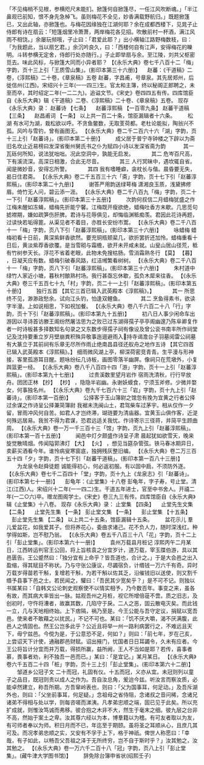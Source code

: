 <!-- { "loadSidebar": true } -->
「不见梅梢不见根，参横咫尺未能扪。掀篷何自掀篷尽，一任江风吹断魂。」「半江鼻观已前知，恨不身先急棹飞。虽则梅花不全见，妙香满载野航归。」既题掀篷已，又出此轴，亦掀篷也。与梅花因缘独在江湖何耶？余在成都西楼下，见晁子止侍郎有诗在扇云：「短篷烟里冷萧萧，两岸梅花各见招。吹散前村一杯酒，满江风雨不相饶。」余屡玩频哦，子止曰：「君爱此耶？」出小横轴江路野梅数枝，曰：「为我题此，当以扇乞君。」余沉吟良久，曰：「西楼何自有江声，安得梅花的皪明。斗转参横无定舍，侍郎行处亦随行。」子止即举扇与余。至江陵，刘共父枢密觅去。味此风标，与掀篷大同而小异者耶？
 【《永乐大典》卷七千八百十二「梅」字韵，页十三上引「王质雪山集」。(影印本第三十六册)】 
　赵蕃：《干道稿》二卷，《淳熙稿》二十卷，《章泉稿》五卷
赵蕃，字昌甫，号章泉。其先居郑州，后徙信州(江西)。宋绍兴十三年(一一四三)生。官太和主簿，终以秘阁正郎聘之，未至而卒，其时绍定二年(一二二九)。追谥文节。《宋史》卷四四五有传。四库馆臣自《永乐大典》辑《干道稿》二卷、《淳熙稿》二十卷、《章泉稿》五卷。
现存《永乐大典》录：
赵蕃诗 【七条】 　赵蕃淳熙稿 【一百零九条】 
赵蕃干道稿 【三条】 　赵昌甫词 【一条】 
以上共一百二十条，馆臣漏辑者十六条。
　　松湖 
有水可为湖，栽松欲以呼。不贪鱼鳖数，无取芰荷都。老杜论能拟，陶翁兴不孤。风吟与雪钓，曾有画图无。
 【《永乐大典》卷二千二百六十六「湖」字韵，页十三上引「赵蕃诗」。(影印本第二十册)】 
　　成父居于普宁寺钟楼之下辟以为斋旧名坎止近易榜曰发深省衡州舅氏书之仆为赋四小诗以发深省斋为韵
　　　其一
瓦砾何所知，说法犹咄咄。况此空洞中，孰能无启发。
　　　其二
危岑百尺高，下有溪流深。高深日相激，合此无尽音。
　　　其三
人行冥昧中，遇坎辄自省。闻是微妙音，安得忘所警。
　　　其四
我有嗜睡癖，衾枕长与偕。晨昏要无失，曷日住君斋。
 【《永乐大典》卷二千五百三十六「斋」字韵，页十七下引「赵蕃淳熙稿」。(影印本第二十九册)】 
　　谢答严用韵送绿萼梅
潇湘良玉质，浅黛拂修眉。倚竹无人问，碧云添一涯。
 【《永乐大典》卷二千八百九「梅」字韵，页二十一下引「赵蕃淳熙稿」。(影印本第三十五册)】 
　　次韵何叔信二月蜡梅犹盛之作
江梅未醒如冻蝇，蜡梅先折能宁馨。江梅既开瘦欲绝，蜡梅吐香方未歇。几思觅句摅襟期，嫌如疏笋伤肝脾。君诗与花辱俱见，却悔临渊秪痴羡。君因此花诗再题，过读快若垢得篦。从渠见者不着目，亦胜长安纷市鬻。
 【《永乐大典》卷二千八百十一「梅」字韵，页八下引「赵蕃淳熙稿」。(影印本第三十六册)】 
　　咏蜡梅
蜡梅初看十日前，黄深紫鲜香欲然。要充铜瓶顿棐几，欲折罢折还加怜。蜡梅重看十日后，黄淡紫荐香欲覆。是当雪砌与霜檐，欲开未开咸未就。山叟山居山径荒，秪有竹树参天长。浮花不省着老眼，此物未免搜枯肠。雪消霜熟冬行 【莫】  【暮】 ，日凝天应有数。蜡梅引破春风路，红洁缃繁看树树。
 【《永乐大典》卷二千八百十一「梅」字韵，页八下引「赵蕃淳熙稿」。(影印本第三十六册)】 
　　朱村道中
绿竹人家近小塘，暮秋村酿熟村场。我行甚亟忘休歇，孤负木犀来往香。
 【《永乐大典》卷三千五百七十九「村」字韵，页二十一上引「赵蕃淳熙稿」。(影印本第五十册)】 
　　独行五首 【其它三首已辑入武英殿本《淳熙稿》。】 
　　　其一
所思终不见，渺渺政愁余。试向江头钓，怕逢双鲤鱼。
　　　其二
烹鱼得素书，欲读字半漫。上如说相思，下如祝加餐。
 【《永乐大典》卷八千六百二十八「行」字韵，页十下引「赵蕃淳熙稿」。(影印本第九十五册)】 
　　初八日人事少闲命车出游因以寻诗首访滕王阁纷然屠沽思为之败已过东湖得孺子亭亭阁幽邃乃陈阜卿复作者一时诗板甚多择数知名句录之又东数步得孺子祠有像设及曾公衮书南丰所作祠堂记及沈持要重立岁月壁崩粪积殊异敬事迤逦避雨入持寺谒澹台子羽墓阅雷公祠墓有大篆立于其前祠有乐章无尽所作雨止绝南昌县径还舣舟之地作五诗 【其它四首已辑入武英殿本《淳熙稿》。】 
细雨微风湖上亭，柳深荷密竞青青。生平漫与形神接，客里孤游耳目醒。题咏纷纭几诗板，画图零落半幽屏。像祠只在荒墩外，小复舆篮更一经。
 【《永乐大典》卷八千八百四十四「游」字韵，页十一上引「赵蕃淳熙稿」。(影印本第九十七册)】 
　　过贵溪数里望月岩作
宿雨洗清秋，行行早放舟。团团正林 【抄】  【杪】 ，隐隐半岩幽。永谢妖蟆食，宁须玉斧修。少微并婺女，何事独名州。
 【《永乐大典》卷九千七百六十三「岩」字韵，页十九上引「赵蕃诗」。(影印本第一百册)】 
　　公择客于玉山簿尉之馆忽有挽为宜黄之行者公择过余谋之作诗呈公择兼简簿尉
我裾未洗闽山土，君驾柴车过茅宇。相从仅作一夕留，冒雨冲风何自苦。如君人才岂终滞，瑚琏要为清庙器。宜黄玉山俱作客，近湜何殊远居易。我贫不得为君谋，恐君远适关我忧。作诗寄示三径蒋，并简平生顾曲周。
 【《永乐大典》卷一万一千三百十三「馆」字韵，页九上引「赵蕃淳熙稿」。(影印本第一百十五册)】 
　　闻邑中灯夕颇盛作诗呈子肃
晨起犹如欲雪天，晚来旋觉散晴烟。传闻隘郭沸灯 【大】  【火】 ，想见当筵杂管弦。铁马春冰期异日，卖薪买酒看今年。谁怜病叟寒窗底，独拥残灰整旧编。
 【《永乐大典》卷二万三百五十四「夕」字韵，页十七下引「赵蕃干道稿」。(影印本第一百八十三册)】 
　　为龙泉令赵舜徒题
诚能得初心，何必返初服。有以固中扃，不须防外逐。
 【《永乐大典》卷七千二百四十「堂」字韵，页十九上《龙泉志》引「赵蕃诗」。(影印本第七十一册)】 
　彭龟年：《止堂集》十八卷
彭龟年，字子寿，号止堂。清江(江西)人。宋绍兴十二年(一一四二)生。干道五年进士，官至中书舍人。开禧二年(一二○六)卒。赠龙图阁学士。《宋史》卷三九三有传。四库馆臣自《永乐大典》辑《止堂集》十八卷。
现存《永乐大典》录：
止堂集 【四条】 　止堂先生文集 【二条】 　止堂先生集 【一条】 
彭止堂文集 【一条】 　彭止堂集 【十五条】 　彭止堂先生集 【二条】 
以上共二十五条，馆臣漏辑十五条。
　　盆花示儿
羣儿爱盆花，如我爱其子。但将养花心，委曲求诸己。花不负人力，随时深浅红。种学得如斯，岂不慰乃翁。
 【《永乐大典》卷五千八百三十八「花」字韵，页十二上引「彭止堂集」。(影印本第六十一册)】 
　　袁州万载县月桩记
淳熙丙午二月某日，江西转运判官王公回，将上旨核袁之分宜岁计，道万载，宰玉牒伯游，具以其邑匮告。王公蹙然曰：「独分宜有上命乎？皆吾道也，合计之。」于是大会邑之出入盈缩，得其赋目不称状。乃与守张公康议，尽蠲宿负，计缗钱一万六千有奇。异时万载岁得苗若干斛，复增若干斛，为若干斛以佐其乏，沿催钱旧以送使，则又割千缗予县事下邑之士。若民闻之，驩曰：「吾民其少宽矣乎？」是不可不记。则独以书属某曰：「自韩文公论刺史观察使不以情实相予，乃今数百年。事变之来，虽各有故，而其病大率皆出一脉。姑观吾州之月桩，视它所增倍蓰不啻。质之旧志，及创初时，守忤将漕者，故赢其数，几陷守于戾。二人之恶，固云散电灭矣。而此钱一立，几与天地相终始。上下痞隔，祸乃至是。今王公能与吾守定议，捐赋以宽吾邑。使来者不敢藉之以扰民。」不记不可也。某曰：「饥不厌大嚼，渴不厌满腹，此邑人之情固也。然王公岂多此乎？公近且将举一州一路利病罢行之，不难远且天下，毋宁兹邑。今傥为是，于公意恐不足，何如？」则曰：「前七年，岁在己亥，上尝诏天下计使，通融郡邑财赋。诏出掖门，忧国者日日耳蠲令，久未有应者。今王公将旨计分宜而并万载，得损所赢，益所阙，王人不当如是耶？若传，喜事者慕，畏事者劝，利不独吾一邑而已。」某曰：「是宜记。」某月某日。
 【《永乐大典》卷六千五百二十四「桩」字韵，页十三上引「彭止堂集」。(影印本第六十二册)】 
　　邹道乡公冠子文
二十而冠，礼固有仪。十五而冠，义亦从宜。未冠则列以童子之品目，既冠则责以成人之作为。吾自汝总角，爰迨今兹。听汝言而察汝质，必能卓然建立，称吾所期。方吾窜岭表也，则曰：「父为国事耳，何足动。」及吾斥湖外也，则曰：「父坐前事耳，何足疑。」念祖母之省侍阻，念诸叔之音问稀，念诸兄诸弟不得相与处以学，则每咨嗟而涕洟。凡孝弟忠顺之端，固已见于此矣。所以充扩成就，则惟汝笃诚而弗移。彼合抱之木非不大，然生于毫末之细。彼九层之台非不高，然始于案土之卑。汝其尊六经以为本，博羣籍以为稽。有可友者取以为友，有可师者奉以为师。积日月而不已，年迄至于期颐。虽将圣之耳顺从心，且庶几其可及。而况孝弟忠顺之实，又安有不孚于上下，格于神祇。俾世人称愿曰：「幸哉，有子如此，以畅吾父吾祖之泽于无所终穷，岂不自于斯时乎？」汝其勉之，汝其勉之。
 【《永乐大典》卷一万六千二百十八「冠」字韵，页八上引「彭止堂集」。(藏牛津大学图书馆)】 
　　辞免除台簿申省状(绍熙壬子)
